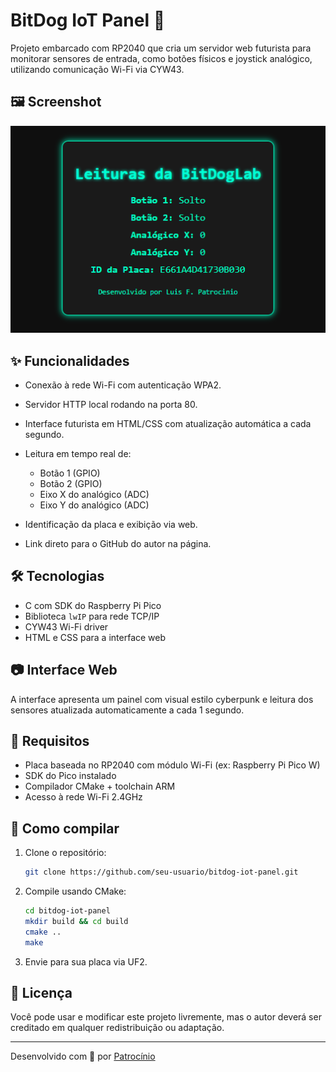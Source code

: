# BitDog IoT Panel 🚀

Projeto embarcado com RP2040 que cria um servidor web futurista para monitorar sensores de entrada, como botões físicos e joystick analógico, utilizando comunicação Wi-Fi via CYW43.

## 🖼️ Screenshot

![Screenshot da Interface Web](screenshot.png)

## ✨ Funcionalidades

- Conexão à rede Wi-Fi com autenticação WPA2.
- Servidor HTTP local rodando na porta 80.
- Interface futurista em HTML/CSS com atualização automática a cada segundo.
- Leitura em tempo real de:

  - Botão 1 (GPIO)
  - Botão 2 (GPIO)
  - Eixo X do analógico (ADC)
  - Eixo Y do analógico (ADC)

- Identificação da placa e exibição via web.
- Link direto para o GitHub do autor na página.

## 🛠️ Tecnologias

- C com SDK do Raspberry Pi Pico
- Biblioteca `lwIP` para rede TCP/IP
- CYW43 Wi-Fi driver
- HTML e CSS para a interface web

## 📷 Interface Web

A interface apresenta um painel com visual estilo cyberpunk e leitura dos sensores atualizada automaticamente a cada 1 segundo.

## 📡 Requisitos

- Placa baseada no RP2040 com módulo Wi-Fi (ex: Raspberry Pi Pico W)
- SDK do Pico instalado
- Compilador CMake + toolchain ARM
- Acesso à rede Wi-Fi 2.4GHz

## 🚀 Como compilar

1. Clone o repositório:

   ```bash
   git clone https://github.com/seu-usuario/bitdog-iot-panel.git
   ```

2. Compile usando CMake:

   ```bash
   cd bitdog-iot-panel
   mkdir build && cd build
   cmake ..
   make
   ```

3. Envie para sua placa via UF2.

## 📄 Licença

Você pode usar e modificar este projeto livremente, mas o autor deverá ser creditado em qualquer redistribuição ou adaptação.

---

Desenvolvido com 💙 por [Patrocínio](https://github.com/luisfpatrocinio)
